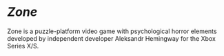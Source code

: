 # ***Zone***

Zone is a puzzle-platform video game with psychological horror elements developed by independent developer Aleksandr Hemingway for the Xbox Series X/S.
